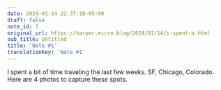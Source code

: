 ```yaml
---
date: 2024-01-14 22:37:18-05:00
draft: false
note_id: 1
original_url: https://harper.micro.blog/2024/01/14/i-spent-a.html
sub_title: Untitled
title: 'Note #1'
translationKey: 'Note #1'
---
```


I spent a bit of time traveling the last few weeks. SF, Chicago, Colorado. Here are 4 photos to capture these spots.